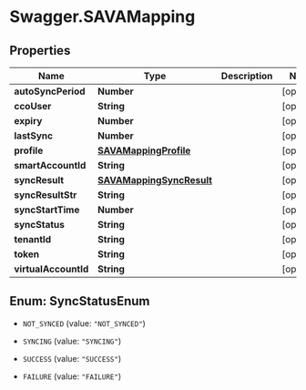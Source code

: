 # Swagger.SAVAMapping

## Properties
Name | Type | Description | Notes
------------ | ------------- | ------------- | -------------
**autoSyncPeriod** | **Number** |  | [optional] 
**ccoUser** | **String** |  | [optional] 
**expiry** | **Number** |  | [optional] 
**lastSync** | **Number** |  | [optional] 
**profile** | [**SAVAMappingProfile**](SAVAMappingProfile.md) |  | [optional] 
**smartAccountId** | **String** |  | [optional] 
**syncResult** | [**SAVAMappingSyncResult**](SAVAMappingSyncResult.md) |  | [optional] 
**syncResultStr** | **String** |  | [optional] 
**syncStartTime** | **Number** |  | [optional] 
**syncStatus** | **String** |  | [optional] 
**tenantId** | **String** |  | [optional] 
**token** | **String** |  | [optional] 
**virtualAccountId** | **String** |  | [optional] 


<a name="SyncStatusEnum"></a>
## Enum: SyncStatusEnum


* `NOT_SYNCED` (value: `"NOT_SYNCED"`)

* `SYNCING` (value: `"SYNCING"`)

* `SUCCESS` (value: `"SUCCESS"`)

* `FAILURE` (value: `"FAILURE"`)




